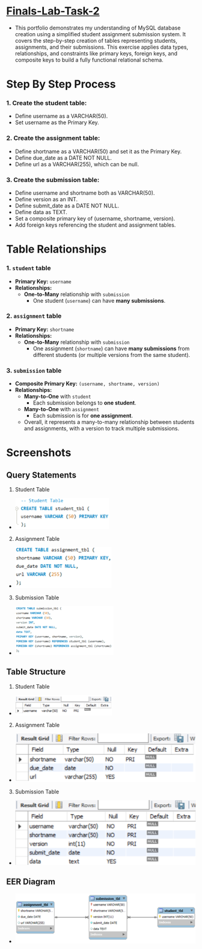 # [Finals-Lab-Task-2](https://github.com/Dtx-byte/Final-Lab-Task-2/blob/main/Images/Dexter_FLT2.docx)
- This portfolio demonstrates my understanding of MySQL database creation using a simplified student assignment submission system. It covers the step-by-step creation of tables representing students, assignments, and their submissions. This exercise applies data types, relationships, and constraints like primary keys, foreign keys, and composite keys to build a fully functional relational schema.

# Step By Step Process
### 1. Create the student table:
- Define username as a VARCHAR(50).
- Set username as the Primary Key.

### 2. Create the assignment table:
- Define shortname as a VARCHAR(50) and set it as the Primary Key.
- Define due_date as a DATE NOT NULL.
- Define url as a VARCHAR(255), which can be null.

### 3. Create the submission table:
- Define username and shortname both as VARCHAR(50).
- Define version as an INT.
- Define submit_date as a DATE NOT NULL.
- Define data as TEXT.
- Set a composite primary key of (username, shortname, version).
- Add foreign keys referencing the student and assignment tables.

# Table Relationships
### 1. **`student` table**
- **Primary Key:** `username`
- **Relationships:**
  - **One-to-Many** relationship with `submission`
    - One student (`username`) can have **many submissions**.

### 2. **`assignment` table**
- **Primary Key:** `shortname`
- **Relationships:**
  - **One-to-Many** relationship with `submission`
    - One assignment (`shortname`) can have **many submissions** from different students (or multiple versions from the same student).

### 3. **`submission` table**
- **Composite Primary Key:** `(username, shortname, version)`
- **Relationships:**
  - **Many-to-One** with `student`
    - Each submission belongs to **one student**.
  - **Many-to-One** with `assignment`
    - Each submission is for **one assignment**.
  - Overall, it represents a many-to-many relationship between students and assignments, with a version to track multiple submissions.


# Screenshots
## Query Statements
1. Student Table
- ![screenshot](Images/Task1_C.png)

2. Assignment Table
- ![screenshot](Images/Task2_C.png)

3. Submission Table
- ![screenshot](Images/Task3_C.png)

## Table Structure
1. Student Table
- ![screenshot](Images/Task1_TS.png)

2. Assignment Table
- ![screenshot](Images/Task2_TS.png)

3. Submission Table
- ![screenshot](Images/Task3_TS.png)
  
## EER Diagram
- ![screenshot](Images/Task3_EERD.png)

